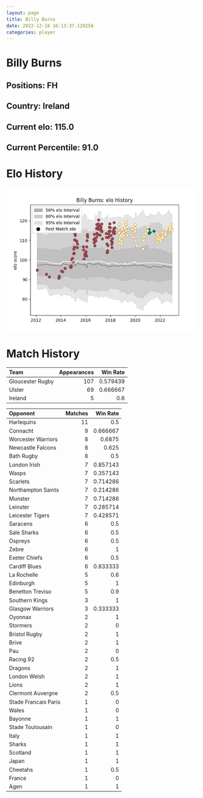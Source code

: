 ```yaml
---  
layout: page  
title: Billy Burns  
date: 2022-12-18 16:13:37.120258  
categories: player  
---
```

# Billy Burns

## Positions: FH

## Country: Ireland

## Current elo: 115.0

## Current Percentile: 91.0

# Elo History


![elo history](history_BillyBurns.png)
# Match History


| Team             |   Appearances |   Win Rate |
|:-----------------|--------------:|-----------:|
| Gloucester Rugby |           107 |   0.579439 |
| Ulster           |            69 |   0.666667 |
| Ireland          |             5 |   0.6      |

| Opponent             |   Matches |   Win Rate |
|:---------------------|----------:|-----------:|
| Harlequins           |        11 |   0.5      |
| Connacht             |         9 |   0.666667 |
| Worcester Warriors   |         8 |   0.6875   |
| Newcastle Falcons    |         8 |   0.625    |
| Bath Rugby           |         8 |   0.5      |
| London Irish         |         7 |   0.857143 |
| Wasps                |         7 |   0.357143 |
| Scarlets             |         7 |   0.714286 |
| Northampton Saints   |         7 |   0.214286 |
| Munster              |         7 |   0.714286 |
| Leinster             |         7 |   0.285714 |
| Leicester Tigers     |         7 |   0.428571 |
| Saracens             |         6 |   0.5      |
| Sale Sharks          |         6 |   0.5      |
| Ospreys              |         6 |   0.5      |
| Zebre                |         6 |   1        |
| Exeter Chiefs        |         6 |   0.5      |
| Cardiff Blues        |         6 |   0.833333 |
| La Rochelle          |         5 |   0.6      |
| Edinburgh            |         5 |   1        |
| Benetton Treviso     |         5 |   0.9      |
| Southern Kings       |         3 |   1        |
| Glasgow Warriors     |         3 |   0.333333 |
| Oyonnax              |         2 |   1        |
| Stormers             |         2 |   0        |
| Bristol Rugby        |         2 |   1        |
| Brive                |         2 |   1        |
| Pau                  |         2 |   0        |
| Racing 92            |         2 |   0.5      |
| Dragons              |         2 |   1        |
| London Welsh         |         2 |   1        |
| Lions                |         2 |   1        |
| Clermont Auvergne    |         2 |   0.5      |
| Stade Francais Paris |         1 |   0        |
| Wales                |         1 |   0        |
| Bayonne              |         1 |   1        |
| Stade Toulousain     |         1 |   0        |
| Italy                |         1 |   1        |
| Sharks               |         1 |   1        |
| Scotland             |         1 |   1        |
| Japan                |         1 |   1        |
| Cheetahs             |         1 |   0.5      |
| France               |         1 |   0        |
| Agen                 |         1 |   1        |